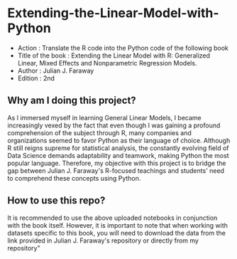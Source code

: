 # Extending-the-Linear-Model-with-Python
<ul> 
<li> Action : Translate the R code into the Python code of the following book</li>
<li> Title of the book : Extending the Linear Model with R: Generalized Linear, Mixed Effects and Nonparametric Regression Models.</li>
<li> Author : Julian J. Faraway </li>
<li> Edition : 2nd </li>
</ul>

## Why am I doing this project?
As I immersed myself in learning General Linear Models, I became increasingly vexed by the fact that even though I was gaining a profound comprehension of the subject through R, many companies and organizations seemed to favor Python as their language of choice. Although R still reigns supreme for statistical analysis, the constantly evolving field of Data Science demands adaptability and teamwork, making Python the most popular language. Therefore, my objective with this project is to bridge the gap between Julian J. Faraway's R-focused teachings and students' need to comprehend these concepts using Python.

## How to use this repo?
It is recommended to use the above uploaded notebooks in conjunction with the book itself. However, it is important to note that when working with datasets specific to this book, you will need to download the data from the link provided in Julian J. Faraway's repository or directly from my repository"

